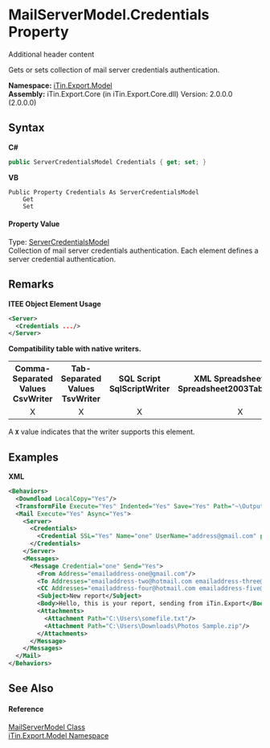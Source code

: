 # MailServerModel.Credentials Property 
Additional header content 

Gets or sets collection of mail server credentials authentication.

**Namespace:**&nbsp;<a href="N_iTin_Export_Model">iTin.Export.Model</a><br />**Assembly:**&nbsp;iTin.Export.Core (in iTin.Export.Core.dll) Version: 2.0.0.0 (2.0.0.0)

## Syntax

**C#**<br />
``` C#
public ServerCredentialsModel Credentials { get; set; }
```

**VB**<br />
``` VB
Public Property Credentials As ServerCredentialsModel
	Get
	Set
```


#### Property Value
Type: <a href="T_iTin_Export_Model_ServerCredentialsModel">ServerCredentialsModel</a><br />Collection of mail server credentials authentication. Each element defines a server credential authentication.

## Remarks

**ITEE Object Element Usage**<br />
``` XML
<Server>
  <Credentials .../>
</Server>
```


<strong>Compatibility table with native writers.</strong><table><tr><th>Comma-Separated Values<br />CsvWriter</th><th>Tab-Separated Values<br />TsvWriter</th><th>SQL Script<br />SqlScriptWriter</th><th>XML Spreadsheet 2003<br />Spreadsheet2003TabularWriter</th></tr><tr><td align="center">X</td><td align="center">X</td><td align="center">X</td><td align="center">X</td></tr></table> A <strong>`X`</strong> value indicates that the writer supports this element.


## Examples

**XML**<br />
``` XML
<Behaviors>
  <Downdload LocalCopy="Yes"/>
  <TransformFile Execute="Yes" Indented="Yes" Save="Yes" Path="~\Output"/>
  <Mail Execute="Yes" Async="Yes">
    <Server>
      <Credentials>
        <Credential SSL="Yes" Name="one" UserName="address@gmail.com" password="pwd" Host="smtp.gmail.com"/>
      </Credentials>
    </Server>
    <Messages>
      <Message Credential="one" Send="Yes">
        <From Address="emailaddress-one@gmail.com"/>
        <To Addresses="emailaddress-two@hotmail.com emailaddress-three@hotmail.com"/>
        <CC Addresses="emailaddress-four@hotmail.com emailaddress-five@hotmail.com"/>
        <Subject>New report</Subject>
        <Body>Hello, this is your report, sending from iTin.Export</Body>
        <Attachments>
          <Attachment Path="C:\Users\somefile.txt"/>
          <Attachment Path="C:\Users\Downloads\Photos Sample.zip"/>
        </Attachments>
      </Message>
    </Messages>
  </Mail>
</Behaviors>
```


## See Also


#### Reference
<a href="T_iTin_Export_Model_MailServerModel">MailServerModel Class</a><br /><a href="N_iTin_Export_Model">iTin.Export.Model Namespace</a><br />